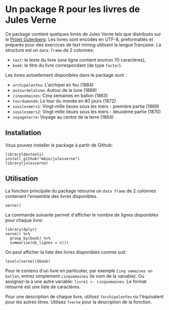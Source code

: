 # Un package R pour les livres de Jules Verne

Ce package contient quelques livres de Jules Verne tels que distribués sur le [Projet Gutenberg](http://www.gutenberg.org/ebooks/author/60). Les livres sont encodés en UTF-8, préformattés et préparés pour des exercices de text mining utilisant la langue française. La structure est un `data frame` de 2 colonnes: 

- `text`: le texte du livre (une ligne contient environ 70 caractères),
- `book`: le titre du livre correspondant (de type `factor`).

Les livres actuellement disponibles dans le package sont :

- `archipelenfeu`: L'archipel en feu (1884)
- `autourdelalune`: Autour de la lune (1869)
- `cinqsemaines`: Cinq semaines en ballon (1863)
- `tourdumonde`: Le tour du monde en 80 jours (1872)
- `souslesmers1`: Vingt-mille lieues sous les mers - première partie (1869)
- `souslesmers2`: Vingt-mille lieues sous les mers - deuxième partie (1870)
- `voyageterre`: Voyage au centre de la terre (1864)

## Installation

Vous pouvez installer le package à partir de Github:

```
library(devtools)
install_github("mbio/julesverne")
library(julesverne)
```

## Utilisation

La fonction principale du package retourne un `data frame` de 2 colonnes contenant l'ensemble des livres disponibles.

```
verne()
```

La commande suivante permet d'afficher le nombre de lignes disponibles pour chaque livre:

```
library(dplyr)
verne() %>%
  group_by(book) %>%
  summarise(nb_lignes = n())
```

On peut afficher la liste des livres disponibles comme suit:

```
levels(verne()$book)
```

Pour le contenu d'un livre en particulier, par exemple `Cinq semaines en ballon`, entrez simplement `cinqsemaines` (le nom de la variable). Ou assignez-la à une autre variable: `livre1 <- cinqsemaines`. Le format retourné est une liste de caractères.

Pour une description de chaque livre, utilisez `?archipelenfeu` ou l'équivalent pour les autres titres. Utilisez `?verne` pour la description de la fonction.
